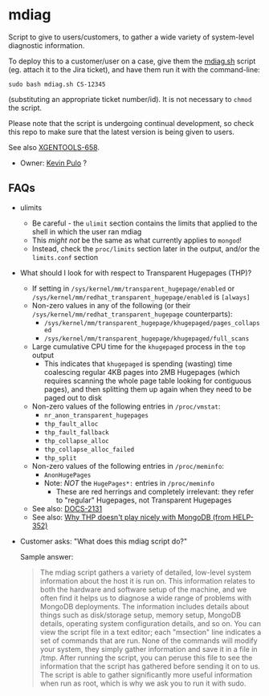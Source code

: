 mdiag
=====

Script to give to users/customers, to gather a wide variety of system-level diagnostic information.

To deploy this to a customer/user on a case, give them the [mdiag.sh](./mdiag.sh) script (eg. attach
it to the Jira ticket), and have them run it with the command-line:

    sudo bash mdiag.sh CS-12345

(substituting an appropriate ticket number/id).  It is not necessary to `chmod` the script.

Please note that the script is undergoing continual development, so check this repo to make sure
that the latest version is being given to users.

See also [XGENTOOLS-658](https://jira.mongodb.org/browse/XGENTOOLS-658).

- Owner: [Kevin Pulo](mailto:kevin.pulo@@mongodb.com) ?

FAQs
----

* ulimits

  * Be careful - the `ulimit` section contains the limits that applied to the shell in which the user ran mdiag
  * This *might not* be the same as what currently applies to `mongod`!
  * Instead, check the `proc/limits` section later in the output, and/or the `limits.conf` section


* What should I look for with respect to Transparent Hugepages (THP)?

  * If setting in `/sys/kernel/mm/transparent_hugepage/enabled` or
    `/sys/kernel/mm/redhat_transparent_hugepage/enabled` is `[always]`
  * Non-zero values in any of the following (or their
    `/sys/kernel/mm/redhat_transparent_hugepage` counterparts):
    * `/sys/kernel/mm/transparent_hugepage/khugepaged/pages_collapsed`
    * `/sys/kernel/mm/transparent_hugepage/khugepaged/full_scans`
  * Large cumulative CPU time for the `khugepaged` process in the `top` output
	* This indicates that `khugepaged` is spending (wasting) time coalescing
	  regular 4KB pages into 2MB Hugepages (which requires scanning the whole
	  page table looking for contiguous pages), and then splitting them up
	  again when they need to be paged out to disk
  * Non-zero values of the following entries in `/proc/vmstat`:
    * `nr_anon_transparent_hugepages`
    * `thp_fault_alloc`
    * `thp_fault_fallback`
    * `thp_collapse_alloc`
    * `thp_collapse_alloc_failed`
    * `thp_split`
  * Non-zero values of the following entries in `/proc/meminfo`:
    * `AnonHugePages`
	* Note: *NOT* the `HugePages*:` entries in `/proc/meminfo`
      * These are red herrings and completely irrelevant: they refer to "regular" Hugepages, not Transparent Hugepages
  * See also: [DOCS-2131](https://jira.mongodb.org/browse/DOCS-2131)
  * See also: [Why THP doesn't play nicely with MongoDB (from HELP-352)](https://jira.mongodb.org/browse/HELP-352?focusedCommentId=493507&page=com.atlassian.jira.plugin.system.issuetabpanels:comment-tabpanel#comment-493507)


* Customer asks: "What does this mdiag script do?"

  Sample answer:
  > The mdiag script gathers a variety of detailed, low-level system
  > information about the host it is run on. This information relates to both
  > the hardware and software setup of the machine, and we often find it helps
  > us to diagnose a wide range of problems with MongoDB deployments. The
  > information includes details about things such as disk/storage setup,
  > memory setup, MongoDB details, operating system configuration details, and
  > so on. You can view the script file in a text editor; each "msection" line
  > indicates a set of commands that are run. None of the commands will modify
  > your system, they simply gather information and save it in a file in /tmp.
  > After running the script, you can peruse this file to see the information
  > that the script has gathered before sending it on to us. The script is able
  > to gather significantly more useful information when run as root, which is
  > why we ask you to run it with sudo.

